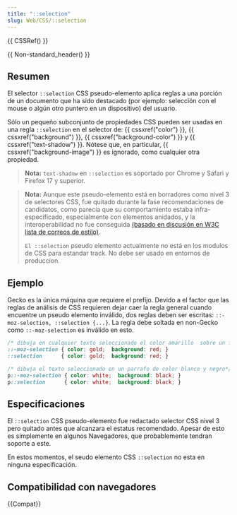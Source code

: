 ```yaml
---
title: "::selection"
slug: Web/CSS/::selection
---
```


{{ CSSRef() }}

{{ Non-standard_header() }}

## Resumen

El selector `::selection` CSS pseudo-elemento aplica reglas a una porción de un documento que ha sido destacado (por ejemplo: selección con el mouse o algún otro puntero en un dispositivo) del usuario.

Sólo un pequeño subconjunto de propiedades CSS pueden ser usadas en una regla `::selection` en el selector de: {{ cssxref("color") }}, {{ cssxref("background") }}, {{ cssxref("background-color") }} y {{ cssxref("text-shadow") }}. Nótese que, en particular, {{ cssxref("background-image") }} es ignorado, como cualquier otra propiedad.

> **Nota:** `text-shadow` en `::selection` es soportado por Chrome y Safari y Firefox 17 y superior.

> **Nota:** Aunque este pseudo-elemento está en borradores como nivel 3 de selectores CSS, fue quitado durante la fase recomendaciones de candidatos, como parecía que su comportamiento estaba infra-especificado, especialmente con elementos anidados, y la interoperabilidad no fue conseguida [(basado en discusión en W3C lista de correos de estilo)](http://lists.w3.org/Archives/Public/www-style/2008Oct/0268.html).
>
> `El ::selection` pseudo elemento actualmente no está en los modulos de CSS para estandar track. No debe ser usado en entornos de produccion.

## Ejemplo

Gecko es la única máquina que requiere el prefijo. Devido a el factor que las reglas de análisis de CSS requieren dejar caer la regla general cuando encuentre un pseudo elemento inválido, dos reglas deben ser escritas: `::-moz-selection, ::selection {...}`. La regla debe soltada en non-Gecko como `::-moz-selection` es inválido en esto.

```css
/* dibuja en cualquier texto seleccionado el color amarillo  sobre un fondo rojo */
::-moz-selection { color: gold;  background: red; }
::selection      { color: gold;  background: red; }

/* dibuja el texto seleccionado en un parrafo de color blanco y negro*/
p::-moz-selection { color: white;  background: black; }
p::selection      { color: white;  background: black; }
```

## Especificaciones

El `::selection` CSS pseudo-elemento fue redactado selector CSS nivel 3 pero quitado antes que alcanzara el estatus recomendado. Apesar de esto es simplemente en algunos Navegadores, que probablemente tendran soporte a este.

En estos momentos, el seudo elemento CSS `::selection` no esta en ninguna especificación.

## Compatibilidad con navegadores

{{Compat}}
